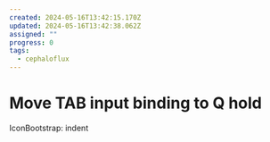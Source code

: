 ```yaml
---
created: 2024-05-16T13:42:15.170Z
updated: 2024-05-16T13:42:38.062Z
assigned: ""
progress: 0
tags:
  - cephaloflux
---
```


# Move TAB input binding to Q hold

IconBootstrap: indent
